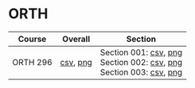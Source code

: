 # ORTH

| Course | Overall | Section |
| ------ | ------- | ------- |
| ORTH 296 | [csv](https://github.com/UCSD-Historical-Enrollment-Data/2025Winter/blob/main/overall/ORTH%20296.csv), [png](https://raw.githubusercontent.com/UCSD-Historical-Enrollment-Data/2025Winter/main/plot_overall/ORTH%20296.png) | Section 001: [csv](https://github.com/UCSD-Historical-Enrollment-Data/2025Winter/blob/main/section/ORTH%20296_001.csv), [png](https://raw.githubusercontent.com/UCSD-Historical-Enrollment-Data/2025Winter/main/plot_section/ORTH%20296_001.png)<br>Section 002: [csv](https://github.com/UCSD-Historical-Enrollment-Data/2025Winter/blob/main/section/ORTH%20296_002.csv), [png](https://raw.githubusercontent.com/UCSD-Historical-Enrollment-Data/2025Winter/main/plot_section/ORTH%20296_002.png)<br>Section 003: [csv](https://github.com/UCSD-Historical-Enrollment-Data/2025Winter/blob/main/section/ORTH%20296_003.csv), [png](https://raw.githubusercontent.com/UCSD-Historical-Enrollment-Data/2025Winter/main/plot_section/ORTH%20296_003.png) |
